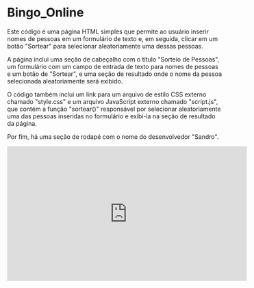 # Bingo_Online
Este código é uma página HTML simples que permite ao usuário inserir nomes de pessoas em um formulário de texto e, em seguida, clicar em um botão "Sortear" para selecionar aleatoriamente uma dessas pessoas.

A página inclui uma seção de cabeçalho com o título "Sorteio de Pessoas", um formulário com um campo de entrada de texto para nomes de pessoas e um botão de "Sortear", e uma seção de resultado onde o nome da pessoa selecionada aleatoriamente será exibido.

O código também inclui um link para um arquivo de estilo CSS externo chamado "style.css" e um arquivo JavaScript externo chamado "script.js", que contém a função "sortear()" responsável por selecionar aleatoriamente uma das pessoas inseridas no formulário e exibi-la na seção de resultado da página.

Por fim, há uma seção de rodapé com o nome do desenvolvedor "Sandro".

<iframe width="560" height="315" src="https://www.youtube.com/embed/NClT0zyRBRE" title="YouTube video player" frameborder="0" allow="accelerometer; autoplay; clipboard-write; encrypted-media; gyroscope; picture-in-picture; web-share" allowfullscreen></iframe>
